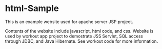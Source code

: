 # html-Sample
This is an example website used for apache server JSP project. 

Contents of the website include javascript, html code, and css. 
Website is used by workout app project to demostrate JSS Servlet,
SQL access through JDBC, and Java Hibernate. See workout code for more information. 
